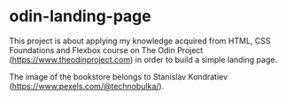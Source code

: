 # odin-landing-page

This project is about applying my knowledge acquired from HTML, CSS Foundations and Flexbox course on The Odin Project (https://www.theodinproject.com) in order to build a simple landing page.

The image of the bookstore belongs to Stanislav Kondratiev (https://www.pexels.com/@technobulka/).
